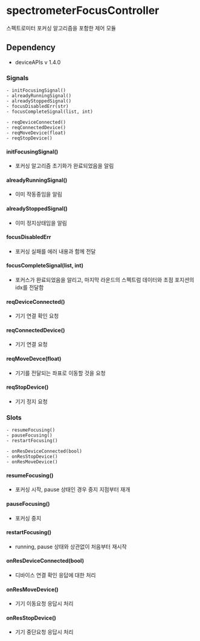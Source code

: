 # spectrometerFocusController

스펙트로미터 포커싱 알고리즘을 포함한 제어 모듈

## Dependency

- deviceAPIs v 1.4.0

### Signals

    - initFocusingSignal()
    - alreadyRunningSignal()
    - alreadyStoppedSignal()
    - focusDisabledErr(str)
    - focusCompleteSignal(list, int)

    - reqDeviceConnected()
    - reqConnectedDevice()
    - reqMoveDevice(float)
    - reqStopDevice()

#### initFocusingSignal()
  
- 포커싱 알고리즘 초기화가 완료되었음을 알림

#### alreadyRunningSignal()

- 이미 작동중임을 알림

#### alreadyStoppedSignal()

- 이미 정지상태임을 알림

#### focusDisabledErr

- 포커싱 실패를 에러 내용과 함께 전달

#### focusCompleteSignal(list, int)

- 포커스가 완료되었음을 알리고, 마지막 라운드의 스펙트럼 데이터와 초점 포지션의 idx를 전달함

#### reqDeviceConnected()

- 기기 연결 확인 요청

#### reqConnectedDevice()

- 기기 연결 요청

#### reqMoveDevce(float)

- 기기를 전달되는 좌표로 이동할 것을 요청

#### reqStopDevice()

- 기기 정지 요청

### Slots

    - resumeFocusing()
    - pauseFocusing()
    - restartFocusing()

    - onResDeviceConnected(bool)
    - onResStopDevice()
    - onResMoveDevice()

#### resumeFocusing()

- 포커싱 시작, pause 상태인 경우 중지 지점부터 재개

#### pauseFocusing()

- 포커싱 중지

#### restartFocusing()

- running, pause 상태와 상관없이 처음부터 재시작

#### onResDeviceConnected(bool)

- 디바이스 연결 확인 응답에 대한 처리

#### onResMoveDevice()

- 기기 이동요청 응답시 처리

#### onResStopDevice()

- 기기 중단요청 응답시 처리